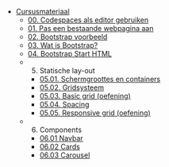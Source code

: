 - [Cursusmateriaal](/cursus/)
  - [00. Codespaces als editor gebruiken](cursus/00-editor.md)
  - [01. Pas een bestaande webpagina aan](cursus/01-resposive-design.md)
  - [02. Bootstrap voorbeeld](cursus/02-bootstrap-voorbeeld.md)
  - [03. Wat is Bootstrap?](cursus/03-wat-is-bootstrap.md)
  - [04. Bootstrap Start HTML](cursus/04-bootstrap-start-html.md)
  - 05. Statische lay-out
    - [05.01. Schermgroottes en containers](cursus/05-01-schermgroottes)
    - [05.02. Gridsysteem](cursus/05-02-gridsysteem.md)
    - [05.03. Basic grid (oefening)](cursus/05-03-basic-grid.md)
    - [05.04. Spacing](cursus/05-04-spacing.md)
    - [05.05. Responsive grid (oefening)](cursus/05-05-responsive-oef.md)
  - 06. Components
    - [06.01 Navbar](cursus/06-01-navbar.md)
    - [06.02 Cards](cursus/06-02-cards.md)
    - [06.03 Carousel](cursus/06-03-carousel.md)
